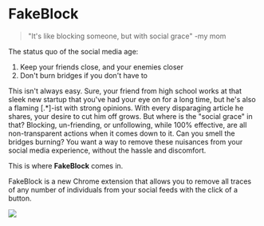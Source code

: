 # FakeBlock
> "It's like blocking someone, but with social grace" -my mom

The status quo of the social media age:

1. Keep your friends close, and your enemies closer
2. Don't burn bridges if you don't have to

This isn't always easy. Sure, your friend from high school works at that sleek new startup that you've had your eye on for a long time,
but he's also a flaming [.\*]-ist with strong opinions.
With every disparaging article he shares, your desire to cut him off grows.
But where is the "social grace" in that? Blocking, un-friending, or unfollowing, while 100% effective, are all non-transparent actions when it comes down to it. Can you smell the bridges burning? You want a way to remove these nuisances from your social media experience, without the hassle and discomfort.  

This is where __FakeBlock__ comes in.  

FakeBlock is a new Chrome extension that allows you to remove all traces of any number of individuals from your social feeds with the click of a button. 

<img src="https://vignette3.wikia.nocookie.net/arresteddevelopment/images/5/51/4x12_Se%C3%B1oritis_%28153%29.png/revision/latest?cb=20130705104750">
